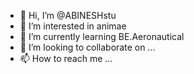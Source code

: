 - 👋 Hi, I’m @ABINESHstu
- 👀 I’m interested in animae
- 🌱 I’m currently learning BE.Aeronautical
- 💞️ I’m looking to collaborate on ...
- 📫 How to reach me ...

<!---
ABINESHstu/ABINESHstu is a ✨ special ✨ repository because its `README.md` (this file) appears on your GitHub profile.
You can click the Preview link to take a look at your changes.
--->
